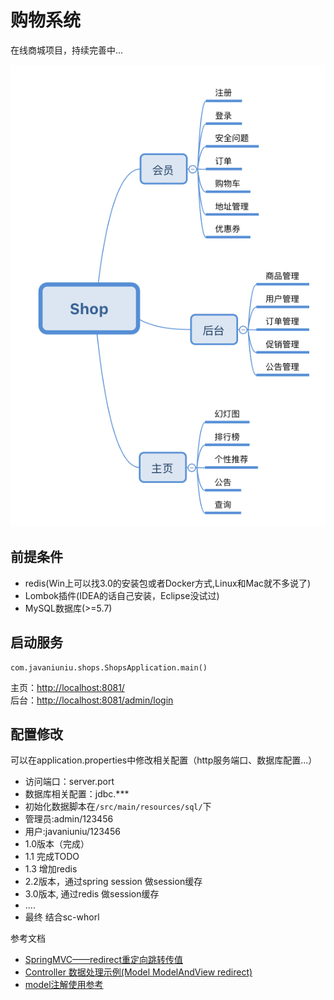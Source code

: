 购物系统
=====================

在线商城项目，持续完善中...

![功能导图](img/module.png)

## 前提条件  
- redis(Win上可以找3.0的安装包或者Docker方式,Linux和Mac就不多说了)
- Lombok插件(IDEA的话自己安装，Eclipse没试过)
- MySQL数据库(>=5.7)

## 启动服务

    com.javaniuniu.shops.ShopsApplication.main()
    
主页：[http://localhost:8081/](localhost:8081/)  
后台：[http://localhost:8081/admin/login](localhost:8081/admin/login)  

## 配置修改
可以在application.properties中修改相关配置（http服务端口、数据库配置...）

- 访问端口：server.port
- 数据库相关配置：jdbc.***
- 初始化数据脚本在`/src/main/resources/sql/`下
- 管理员:admin/123456
- 用户:javaniuniu/123456
- 1.0版本（完成）
- 1.1 完成TODO
- 1.3 增加redis
- 2.2版本，通过spring session 做session缓存
- 3.0版本, 通过redis 做session缓存
- ....
- 最终 结合sc-whorl

参考文档
- [SpringMVC——redirect重定向跳转传值](https://www.cnblogs.com/jpfss/p/9542786.html)
- [Controller 数据处理示例(Model ModelAndView redirect)](./controller.md)
- [model注解使用参考](https://github.com/minplemon/springboot-buckets/tree/master/springboot-jpa)